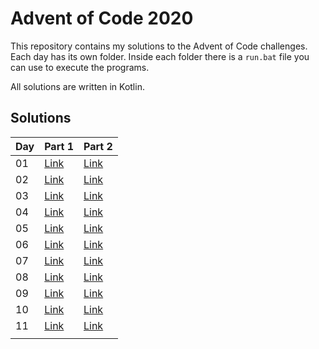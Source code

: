 # Advent of Code 2020

This repository contains my solutions to the Advent of Code challenges.
Each day has its own folder. Inside each folder there is a `run.bat` file
you can use to execute the programs.

All solutions are written in Kotlin.

## Solutions

| Day | Part 1 | Part 2 |
|---  | ---    | ---    |
| 01  | [Link](https://github.com/hey-lucas/advent-of-code-2020/blob/main/Day_01/Solution_Part1.kts) | [Link](https://github.com/hey-lucas/advent-of-code-2020/blob/main/Day_01/Solution_Part2.kts)|
| 02  | [Link](https://github.com/hey-lucas/advent-of-code-2020/blob/main/Day_02/Solution_Part1.kts) | [Link](https://github.com/hey-lucas/advent-of-code-2020/blob/main/Day_02/Solution_Part2.kts)|
| 03  | [Link](https://github.com/hey-lucas/advent-of-code-2020/blob/main/Day_03/Solution_Part1.kts) | [Link](https://github.com/hey-lucas/advent-of-code-2020/blob/main/Day_03/Solution_Part2.kts)|
| 04  | [Link](https://github.com/hey-lucas/advent-of-code-2020/blob/main/Day_04/Solution_Part1.kts) | [Link](https://github.com/hey-lucas/advent-of-code-2020/blob/main/Day_04/Solution_Part2.kts)|
| 05  | [Link](https://github.com/hey-lucas/advent-of-code-2020/blob/main/Day_05/Solution_Part1.kts) | [Link](https://github.com/hey-lucas/advent-of-code-2020/blob/main/Day_05/Solution_Part2.kts)|
| 06  | [Link](https://github.com/hey-lucas/advent-of-code-2020/blob/main/Day_06/Solution_Part1.kts) | [Link](https://github.com/hey-lucas/advent-of-code-2020/blob/main/Day_06/Solution_Part2.kts)|
| 07  | [Link](https://github.com/hey-lucas/advent-of-code-2020/blob/main/Day_07/Solution_Part1.kts) | [Link](https://github.com/hey-lucas/advent-of-code-2020/blob/main/Day_07/Solution_Part2.kts)|
| 08  | [Link](https://github.com/hey-lucas/advent-of-code-2020/blob/main/Day_08/Solution_Part1.kts) | [Link](https://github.com/hey-lucas/advent-of-code-2020/blob/main/Day_08/Solution_Part2.kts)|
| 09  | [Link](https://github.com/hey-lucas/advent-of-code-2020/blob/main/Day_09/Solution_Part1.kts) | [Link](https://github.com/hey-lucas/advent-of-code-2020/blob/main/Day_09/Solution_Part2.kts)|
| 10  | [Link](https://github.com/hey-lucas/advent-of-code-2020/blob/main/Day_10/Solution_Part1.kts) | [Link](https://github.com/hey-lucas/advent-of-code-2020/blob/main/Day_10/Solution_Part2.kts)|
| 11  | [Link](https://github.com/hey-lucas/advent-of-code-2020/blob/main/Day_11/Solution_Part1.kts) | [Link](https://github.com/hey-lucas/advent-of-code-2020/blob/main/Day_11/Solution_Part2.kts)|
|     |        |        |
 
